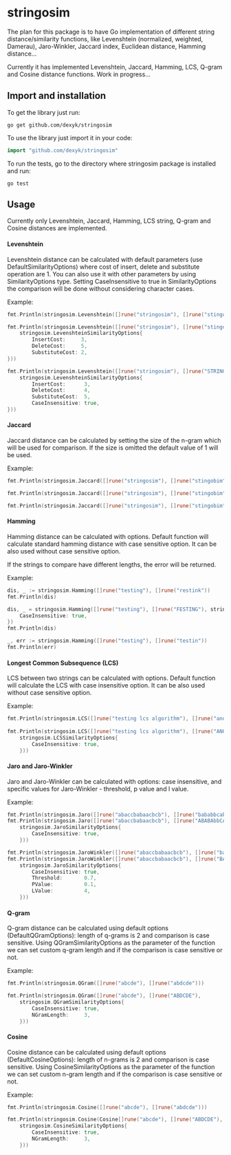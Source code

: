 # stringosim

The plan for this package is to have Go implementation of different string distance/similarity functions, like Levenshtein (normalized, weighted, Damerau), Jaro-Winkler, Jaccard index, Euclidean distance, Hamming distance...

Currently it has implemented Levenshtein, Jaccard, Hamming, LCS, Q-gram and Cosine distance functions. Work in progress...

## Import and installation

To get the library just run:
```
go get github.com/dexyk/stringosim
```

To use the library just import it in your code:

```go
import "github.com/dexyk/stringosim"
```

To run the tests, go to the directory where stringosim package is installed and run:

```
go test
```

## Usage

Currently only Levenshtein, Jaccard, Hamming, LCS string, Q-gram and Cosine distances are implemented.

#### Levenshtein

Levenshtein distance can be calculated with default parameters (use DefaultSimilarityOptions) where cost of insert, delete and substitute operation are 1. You can also use it with other parameters by using SimilarityOptions type. Setting CaseInsensitive to true in SimilarityOptions the comparison will be done without considering character cases. 

Example:
```go
fmt.Println(stringosim.Levenshtein([]rune("stringosim"), []rune("stingobim")))

fmt.Println(stringosim.Levenshtein([]rune("stringosim"), []rune("stingobim"),
    stringosim.LevenshteinSimilarityOptions{
        InsertCost:     3,
        DeleteCost:     5,
        SubstituteCost: 2,
}))

fmt.Println(stringosim.Levenshtein([]rune("stringosim"), []rune("STRINGOSIM"),
    stringosim.LevenshteinSimilarityOptions{
        InsertCost:      3,
        DeleteCost:      4,
        SubstituteCost:  5,
        CaseInsensitive: true,
}))
```

#### Jaccard

Jaccard distance can be calculated by setting the size of the n-gram which will be used for comparison. If the size is omitted the default value of 1 will be used.

Example:
```go
fmt.Println(stringosim.Jaccard([]rune("stringosim"), []rune("stingobim")))

fmt.Println(stringosim.Jaccard([]rune("stringosim"), []rune("stingobim"), 2))

fmt.Println(stringosim.Jaccard([]rune("stringosim"), []rune("stingobim"), 3))
```

#### Hamming

Hamming distance can be calculated with options. Default function will calculate standard hamming distance with case sensitive option. It can be also used without case sensitive option.

If the strings to compare have different lengths, the error will be returned.

Example:
```go
dis, _ := stringosim.Hamming([]rune("testing"), []rune("restink"))
fmt.Println(dis)

dis, _ = stringosim.Hamming([]rune("testing"), []rune("FESTING"), stringosim.HammingSimilarityOptions{
    CaseInsensitive: true,
})
fmt.Println(dis)

_, err := stringosim.Hamming([]rune("testing"), []rune("testin"))
fmt.Println(err)
```

#### Longest Common Subsequence (LCS)

LCS between two strings can be calculated with options. Default function will calculate the LCS with case insensitive option. It can be also used without case sensitive option.

Example:
```go
fmt.Println(stringosim.LCS([]rune("testing lcs algorithm"), []rune("another l c s example")))
    
fmt.Println(stringosim.LCS([]rune("testing lcs algorithm"), []rune("ANOTHER L C S EXAMPLE"), 
    stringosim.LCSSimilarityOptions{
        CaseInsensitive: true,
    }))
```


#### Jaro and Jaro-Winkler

Jaro and Jaro-Winkler can be calculated with options: case insensitive, and specific values for Jaro-Winkler - threshold, p value and l value.

Example:
```go
fmt.Println(stringosim.Jaro([]rune("abaccbabaacbcb"), []rune("bababbcabbaaca")))
fmt.Println(stringosim.Jaro([]rune("abaccbabaacbcb"), []rune("ABABAbbCABbaACA"),
    stringosim.JaroSimilarityOptions{
        CaseInsensitive: true,
    }))

fmt.Println(stringosim.JaroWinkler([]rune("abaccbabaacbcb"), []rune("bababbcabbaaca")))
fmt.Println(stringosim.JaroWinkler([]rune("abaccbabaacbcb"), []rune("BABAbbCABbaACA"),
    stringosim.JaroSimilarityOptions{
        CaseInsensitive: true,
        Threshold:       0.7,
        PValue:          0.1,
        LValue:          4,
    }))
```

#### Q-gram

Q-gram distance can be calculated using default options (DefaultQGramOptions): length of q-grams is 2 and comparison is case sensitive. Using QGramSimilarityOptions as the parameter of the function we can set custom q-gram length and if the comparison is case sensitive or not.

Example:
```go
fmt.Println(stringosim.QGram([]rune("abcde"), []rune("abdcde")))

fmt.Println(stringosim.QGram([]rune("abcde"), []rune("ABDCDE"),
    stringosim.QGramSimilarityOptions{
        CaseInsensitive: true,
        NGramLength:     3,
    }))
```

#### Cosine

Cosine distance can be calculated using default options (DefaultCosineOptions): length of n-grams is 2 and comparison is case sensitive. Using CosineSimilarityOptions as the parameter of the function we can set custom n-gram length and if the comparison is case sensitive or not.

Example:
```go
fmt.Println(stringosim.Cosine([]rune("abcde"), []rune("abdcde")))

fmt.Println(stringosim.Cosine(Cosine[]rune("abcde"), []rune("ABDCDE"),
    stringosim.CosineSimilarityOptions{
        CaseInsensitive: true,
        NGramLength:     3,
    }))
```

